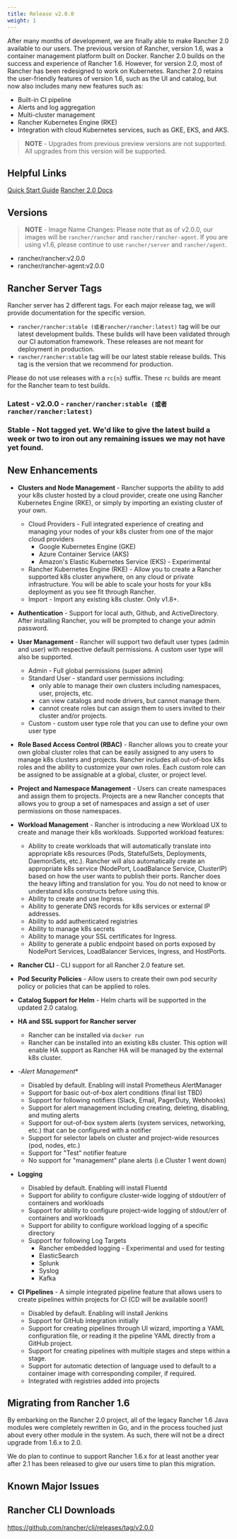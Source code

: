 ```yaml
---
title: Release v2.0.0
weight: 1
---
```


After many months of development, we are finally able to make Rancher 2.0 available to our users.  The previous version of Rancher, version 1.6, was a container management platform built on Docker. Rancher 2.0 builds on the success and experience of Rancher 1.6.  However, for version 2.0, most of Rancher has been redesigned to work on Kubernetes. Rancher 2.0 retains the user-friendly features of version 1.6, such as the UI and catalog, but now also includes many new features such as:

  - Built-in CI pipeline
  - Alerts and log aggregation
  - Multi-cluster management
  - Rancher Kubernetes Engine (RKE)
  - Integration with cloud Kubernetes services, such as GKE, EKS, and AKS.

> **NOTE** - Upgrades from previous preview versions are not supported.  All upgrades from this version will be supported.

## Helpful Links

[Quick Start Guide](https://rancher.com/docs/rancher/v2.x/en/quick-start-guide/)
[Rancher 2.0 Docs](https://rancher.com/docs/rancher/v2.x/en/)

## Versions

> **NOTE** - Image Name Changes: Please note that as of v2.0.0, our images will be `rancher/rancher` and `rancher/rancher-agent`. If you are using v1.6, please continue to use `rancher/server` and `rancher/agent`.

- rancher/rancher:v2.0.0
- rancher/rancher-agent:v2.0.0

## Rancher Server Tags

Rancher server has 2 different tags. For each major release tag, we will provide documentation for the specific version.

- `rancher/rancher:stable (或者rancher/rancher:latest)` tag will be our latest development builds. These builds will have been validated through our CI automation framework. These releases are not meant for deployment in production.
- `rancher/rancher:stable` tag will be our latest stable release builds. This tag is the version that we recommend for production.

Please do not use releases with a `rc{n}` suffix. These `rc` builds are meant for the Rancher team to test builds.

### Latest - v2.0.0 - `rancher/rancher:stable (或者rancher/rancher:latest)`

### Stable - Not tagged yet.  We'd like to give the latest build a week or two to iron out any remaining issues we may not have yet found.

## New Enhancements

- **Clusters and Node Management** - Rancher supports the ability to add your k8s cluster hosted by a cloud provider, create one using Rancher Kubernetes Engine (RKE), or simply by importing an existing cluster of your own.
  - Cloud Providers - Full integrated experience of creating and managing your nodes of your k8s cluster from one of the major cloud providers
    - Google Kubernetes Engine (GKE)
    - Azure Container Service (AKS)
    - Amazon's Elastic Kubernetes Service (EKS) - Experimental
  - Rancher Kubernetes Engine (RKE) - Allow you to create a Rancher supported k8s cluster anywhere, on any cloud or private infrastructure.  You will be able to scale your hosts for your k8s deployment as you see fit through Rancher.
  - Import - Import any existing k8s cluster.  Only v1.8+.
- **Authentication** - Support for local auth, Github, and ActiveDirectory.  After installing Rancher, you will be prompted to change your admin password.
- **User Management** - Rancher will support two default user types (admin and user) with respective default permissions.  A custom user type will also be supported.
  - Admin - Full global permissions (super admin)
  - Standard User - standard user permissions including:
    - only able to manage their own clusters including namespaces, user, projects, etc.
    - can view catalogs and node drivers, but cannot manage them.
    - cannot create roles but can assign them to users invited to their cluster and/or projects.
  - Custom - custom user type role that you can use to define your own user type

- **Role Based Access Control (RBAC)** - Rancher allows you to create your own global cluster roles that can be easily assigned to any users to manage k8s clusters and projects.  Rancher includes all out-of-box k8s roles and the ability to customize your own roles.  Each custom role can be assigned to be assignable at a global, cluster, or project level.
- **Project and Namespace Management** - Users can create namespaces and assign them to projects.  Projects are a new Rancher concepts that allows you to group a set of namespaces and assign a set of user permissions on those namespaces.
- **Workload Management** - Rancher is introducing a new Workload UX to create and manage their k8s workloads.  Supported workload features:
  - Ability to create workloads that will automatically translate into appropriate k8s resources (Pods, StatefulSets, Deployments, DaemonSets, etc.).  Rancher will also automatically create an appropriate k8s service (NodePort, LoadBalance Service, ClusterIP) based on how the user wants to publish their ports.  Rancher does the heavy lifting and translation for you.  You do not need to know or understand k8s constructs before using this.
  - Ability to create and use Ingress.
  - Ability to generate DNS records for k8s services or external IP addresses.
  - Ability to add authenticated registries
  - Ability to manage k8s secrets
  - Ability to manage your SSL certificates for Ingress.
  - Ability to generate a public endpoint based on ports exposed by NodePort Services, LoadBalancer Services, Ingress, and HostPorts.
- **Rancher CLI** - CLI support for all Rancher 2.0 feature set.
- **Pod Security Policies** - Allow users to create their own pod security policy or policies that can be applied to roles.
- **Catalog Support for Helm** - Helm charts will be supported in the updated 2.0 catalog.
- **HA and SSL support for Rancher server**
  - Rancher can be installed via `docker run`
  - Rancher can be installed into an existing k8s cluster.  This option will enable HA support as Rancher HA will be managed by the external k8s cluster.
- -*Alert Management**
  - Disabled by default.  Enabling will install Prometheus AlertManager
  - Support for basic out-of-box alert conditions (final list TBD)
  - Support for following notifiers (Slack, Email, PagerDuty, Webhooks)
  - Support for alert management including creating, deleting, disabling, and muting alerts
  - Support for out-of-box system alerts (system services, networking, etc.) that can be configured with a notifier
  - Support for selector labels on cluster and project-wide resources (pod, nodes, etc.)
  - Support for "Test" notifier feature
  - No support for "management" plane alerts (i.e Cluster 1 went down)
- **Logging**
  - Disabled by default.  Enabling will install Fluentd
  - Support for ability to configure cluster-wide logging of stdout/err of containers and workloads
  - Support for ability to configure project-wide logging of stdout/err of containers and workloads
  - Support for ability to configure workload logging of a specific directory
  - Support for following Log Targets
    - Rancher embedded logging - Experimental and used for testing
    - ElasticSearch
    - Splunk
    - Syslog
    - Kafka
- **CI Pipelines** - A simple integrated pipeline feature that allows users to create pipelines within projects for CI (CD will be available soon!)
  - Disabled by default.  Enabling will install Jenkins
  - Support for GitHub integration initially
  - Support for creating pipelines through UI wizard, importing a YAML configuration file, or reading it the pipeline YAML directly from a GitHub project.
  - Support for creating pipelines with multiple stages and steps within a stage.
  - Support for automatic detection of language used to default to a container image with corresponding compiler, if required.
  - Integrated with registries added into projects

## Migrating from Rancher 1.6

By embarking on the Rancher 2.0 project, all of the legacy Rancher 1.6 Java modules were completely rewritten in Go, and in the process touched just about every other module in the system. As such, there will not be a direct upgrade  from 1.6.x to 2.0.

We do plan to continue to support Rancher 1.6.x for at least another year after 2.1 has been released to give our users time to plan this migration.

## Known Major Issues

## Rancher CLI Downloads

https://github.com/rancher/cli/releases/tag/v2.0.0